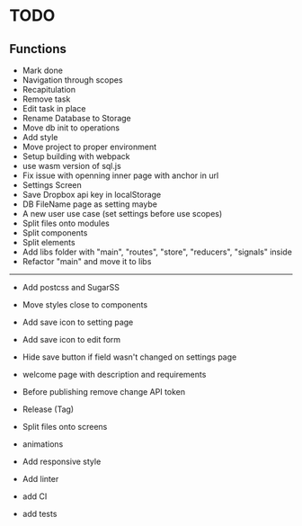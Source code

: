 # TODO

## Functions

* Mark done
* Navigation through scopes
* Recapitulation
* Remove task
* Edit task in place
* Rename Database to Storage
* Move db init to operations
* Add style
* Move project to proper environment
* Setup building with webpack
* use wasm version of sql.js
* Fix issue with openning inner page with anchor in url
* Settings Screen
* Save Dropbox api key in localStorage
* DB FileName page as setting maybe
* A new user use case (set settings before use scopes)
* Split files onto modules
* Split components
* Split elements
* Add libs folder with "main", "routes", "store", "reducers", "signals" inside
* Refactor "main" and move it to libs
---

* Add postcss and SugarSS
* Move styles close to components
* Add save icon to setting page
* Add save icon to edit form
* Hide save button if field wasn't changed on settings page

* welcome page with description and requirements

* Before publishing remove change API token
* Release (Tag)

* Split files onto screens 
* animations

* Add responsive style

* Add linter
* add CI
* add tests


